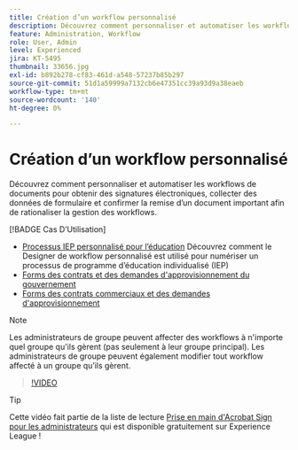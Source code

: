 ```yaml
---
title: Création d’un workflow personnalisé
description: Découvrez comment personnaliser et automatiser les workflows de documents pour obtenir rapidement des signatures électroniques et collecter des données de formulaire
feature: Administration, Workflow
role: User, Admin
level: Experienced
jira: KT-5495
thumbnail: 33656.jpg
exl-id: b892b278-cf83-461d-a548-57237b85b297
source-git-commit: 51d1a59999a7132cb6e47351cc39a93d9a38eaeb
workflow-type: tm+mt
source-wordcount: '140'
ht-degree: 0%

---
```


# Création d’un workflow personnalisé

Découvrez comment personnaliser et automatiser les workflows de documents pour obtenir des signatures électroniques, collecter des données de formulaire et confirmer la remise d’un document important afin de rationaliser la gestion des workflows.

[!BADGE Cas D’Utilisation]

* [Processus IEP personnalisé pour l’éducation](https://experienceleague.adobe.com/docs/document-cloud-learn/sign-learning-hub/expand/recipes/edu/usecase-edu-iep.html?lang=en)
Découvrez comment le Designer de workflow personnalisé est utilisé pour numériser un processus de programme d’éducation individualisé (IEP)
* [Forms des contrats et des demandes d&#39;approvisionnement du gouvernement](https://experienceleague.adobe.com/docs/document-cloud-learn/sign-learning-hub/expand/recipes/gov/usecasegovcontracts.html?lang=en)
* [Forms des contrats commerciaux et des demandes d&#39;approvisionnement](https://experienceleague.adobe.com/docs/document-cloud-learn/sign-learning-hub/expand/recipes/com/usecasecomcontracts.html?lang=en)

>[!NOTE]
>
>Les administrateurs de groupe peuvent affecter des workflows à n&#39;importe quel groupe qu&#39;ils gèrent (pas seulement à leur groupe principal). Les administrateurs de groupe peuvent également modifier tout workflow affecté à un groupe qu’ils gèrent.

>[!VIDEO](https://video.tv.adobe.com/v/33656?quality=12&learn=on&hidetitle=true)

>[!TIP]
>
>Cette vidéo fait partie de la liste de lecture [Prise en main d&#39;Acrobat Sign pour les administrateurs](https://experienceleague.adobe.com/en/playlists/acrobat-sign-get-started-administrators) qui est disponible gratuitement sur Experience League !
